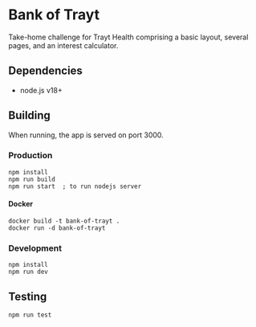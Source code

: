 # Bank of Trayt

Take-home challenge for Trayt Health comprising a basic layout, several pages, and an interest calculator.

## Dependencies
- node.js v18+

## Building

When running, the app is served on port 3000.

### Production
```
npm install
npm run build
npm run start  ; to run nodejs server
```

#### Docker
```
docker build -t bank-of-trayt .
docker run -d bank-of-trayt
```

### Development
```
npm install
npm run dev
```

## Testing
```
npm run test
```
